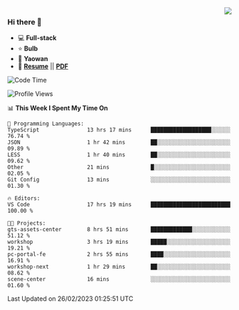 <img align="right" src="https://github-readme-stats.vercel.app/api?username=LolipopJ&show_icons=true&count_private=true&hide_title=true&include_all_commits=true&theme=vue">

### Hi there 👋

- :computer: **Full-stack**
- :star: **Bulb**
- :pill: **Yaowan**
- :milky_way: [**Resume**](https://lolipopj.github.io/resume/) || [**PDF**](https://cdn.jsdelivr.net/gh/lolipopj/resume/export/resume-en.pdf)

<!--START_SECTION:waka-->
![Code Time](http://img.shields.io/badge/Code%20Time-991%20hrs%2043%20mins-blue)

![Profile Views](http://img.shields.io/badge/Profile%20Views-9-blue)

📊 **This Week I Spent My Time On** 

```text
💬 Programming Languages: 
TypeScript               13 hrs 17 mins      ███████████████████░░░░░░   76.74 % 
JSON                     1 hr 42 mins        ██░░░░░░░░░░░░░░░░░░░░░░░   09.89 % 
LESS                     1 hr 40 mins        ██░░░░░░░░░░░░░░░░░░░░░░░   09.62 % 
Other                    21 mins             █░░░░░░░░░░░░░░░░░░░░░░░░   02.05 % 
Git Config               13 mins             ░░░░░░░░░░░░░░░░░░░░░░░░░   01.30 % 

🔥 Editors: 
VS Code                  17 hrs 19 mins      █████████████████████████   100.00 % 

🐱‍💻 Projects: 
gts-assets-center        8 hrs 51 mins       █████████████░░░░░░░░░░░░   51.12 % 
workshop                 3 hrs 19 mins       █████░░░░░░░░░░░░░░░░░░░░   19.21 % 
pc-portal-fe             2 hrs 55 mins       ████░░░░░░░░░░░░░░░░░░░░░   16.91 % 
workshop-next            1 hr 29 mins        ██░░░░░░░░░░░░░░░░░░░░░░░   08.62 % 
scene-center             16 mins             ░░░░░░░░░░░░░░░░░░░░░░░░░   01.60 % 
```


 Last Updated on 26/02/2023 01:25:51 UTC
<!--END_SECTION:waka-->
